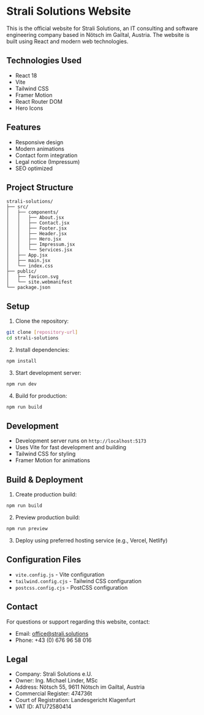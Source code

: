 # Strali Solutions Website

This is the official website for Strali Solutions, an IT consulting and software engineering company based in Nötsch im Gailtal, Austria. The website is built using React and modern web technologies.

## Technologies Used

- React 18
- Vite
- Tailwind CSS
- Framer Motion
- React Router DOM
- Hero Icons

## Features

- Responsive design
- Modern animations
- Contact form integration
- Legal notice (Impressum)
- SEO optimized

## Project Structure

```
strali-solutions/
├── src/
│   ├── components/
│   │   ├── About.jsx
│   │   ├── Contact.jsx
│   │   ├── Footer.jsx
│   │   ├── Header.jsx
│   │   ├── Hero.jsx
│   │   ├── Impressum.jsx
│   │   └── Services.jsx
│   ├── App.jsx
│   ├── main.jsx
│   └── index.css
├── public/
│   ├── favicon.svg
│   └── site.webmanifest
└── package.json
```

## Setup

1. Clone the repository:
```bash
git clone [repository-url]
cd strali-solutions
```

2. Install dependencies:
```bash
npm install
```

3. Start development server:
```bash
npm run dev
```

4. Build for production:
```bash
npm run build
```

## Development

- Development server runs on `http://localhost:5173`
- Uses Vite for fast development and building
- Tailwind CSS for styling
- Framer Motion for animations

## Build & Deployment

1. Create production build:
```bash
npm run build
```

2. Preview production build:
```bash
npm run preview
```

3. Deploy using preferred hosting service (e.g., Vercel, Netlify)

## Configuration Files

- `vite.config.js` - Vite configuration
- `tailwind.config.cjs` - Tailwind CSS configuration
- `postcss.config.cjs` - PostCSS configuration

## Contact

For questions or support regarding this website, contact:
- Email: office@strali.solutions
- Phone: +43 (0) 676 96 58 016

## Legal

- Company: Strali Solutions e.U.
- Owner: Ing. Michael Linder, MSc
- Address: Nötsch 55, 9611 Nötsch im Gailtal, Austria
- Commercial Register: 474736t
- Court of Registration: Landesgericht Klagenfurt
- VAT ID: ATU72580414